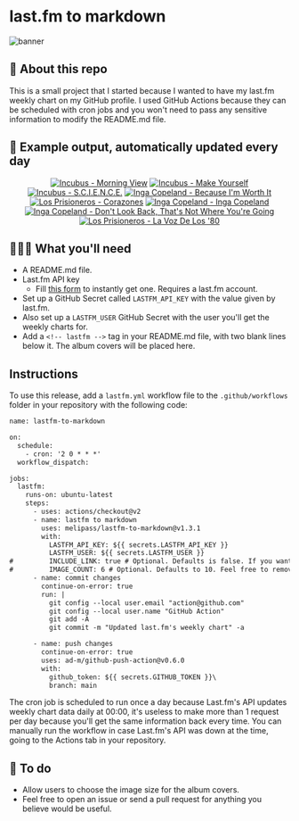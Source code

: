# last.fm to markdown

![banner](banner.png)

## 🤖 About this repo
This is a small project that I started because I wanted to have my last.fm weekly chart on my GitHub profile. I used GitHub Actions because they can be scheduled with cron jobs and you won't need to pass any sensitive information to modify the README.md file.

## 🎵 Example output, automatically updated every day
<!-- lastfm -->
<p align="center"><a href="https://www.last.fm/music/Incubus/Morning+View"><img src="https://lastfm.freetls.fastly.net/i/u/64s/71c45e62e5624d32cdbc3063dad0d2ed.png" title="Incubus - Morning View"></a> <a href="https://www.last.fm/music/Incubus/Make+Yourself"><img src="https://lastfm.freetls.fastly.net/i/u/64s/4384d762a0d44a45aa5f35ebcade8eef.png" title="Incubus - Make Yourself"></a> <a href="https://www.last.fm/music/Incubus/S.C.I.E.N.C.E."><img src="https://lastfm.freetls.fastly.net/i/u/64s/000806aaa5a2e9139c2fa4a7dd8bb840.jpg" title="Incubus - S.C.I.E.N.C.E."></a> <a href="https://www.last.fm/music/Inga+Copeland/Because+I%27m+Worth+It"><img src="https://lastfm.freetls.fastly.net/i/u/64s/1f71b57bf9fa4188c17f6e9d218f2d3f.png" title="Inga Copeland - Because I'm Worth It"></a> <a href="https://www.last.fm/music/Los+Prisioneros/Corazones"><img src="https://lastfm.freetls.fastly.net/i/u/64s/221fdf7c137879cdca2a79a375d254f8.jpg" title="Los Prisioneros - Corazones"></a> <a href="https://www.last.fm/music/Inga+Copeland/Inga+Copeland"><img src="https://lastfm.freetls.fastly.net/i/u/64s/36441159f6044f5690a339153487c442.jpg" title="Inga Copeland - Inga Copeland"></a> <a href="https://www.last.fm/music/Inga+Copeland/Don%27t+Look+Back,+That%27s+Not+Where+You%27re+Going"><img src="https://lastfm.freetls.fastly.net/i/u/64s/0465bc377b5a4cab9a8d628c4fd69053.png" title="Inga Copeland - Don't Look Back, That's Not Where You're Going"></a> <a href="https://www.last.fm/music/Los+Prisioneros/La+Voz+De+Los+%2780"><img src="https://lastfm.freetls.fastly.net/i/u/64s/a77a8d3c33b647aba79a1e02630d6eb4.jpg" title="Los Prisioneros - La Voz De Los '80"></a> </p>

          
## 👩🏽‍💻 What you'll need
* A README.md file.
* Last.fm API key
  * Fill [this form](https://www.last.fm/api/account/create) to instantly get one. Requires a last.fm account.
* Set up a GitHub Secret called ```LASTFM_API_KEY``` with the value given by last.fm.
* Also set up a ```LASTFM_USER``` GitHub Secret with the user you'll get the weekly charts for.
* Add a ```<!-- lastfm -->``` tag in your README.md file, with two blank lines below it. The album covers will be placed here.

## Instructions
To use this release, add a ```lastfm.yml``` workflow file to the ```.github/workflows``` folder in your repository with the following code:
```diff
name: lastfm-to-markdown

on:
  schedule:
    - cron: '2 0 * * *'
  workflow_dispatch:

jobs:
  lastfm:
    runs-on: ubuntu-latest
    steps:
      - uses: actions/checkout@v2
      - name: lastfm to markdown
        uses: melipass/lastfm-to-markdown@v1.3.1
        with:
          LASTFM_API_KEY: ${{ secrets.LASTFM_API_KEY }}
          LASTFM_USER: ${{ secrets.LASTFM_USER }}
#         INCLUDE_LINK: true # Optional. Defaults is false. If you want to include the link to the album page, set this to true.
#         IMAGE_COUNT: 6 # Optional. Defaults to 10. Feel free to remove this line if you want.
      - name: commit changes
        continue-on-error: true
        run: |
          git config --local user.email "action@github.com"
          git config --local user.name "GitHub Action"
          git add -A
          git commit -m "Updated last.fm's weekly chart" -a

      - name: push changes
        continue-on-error: true
        uses: ad-m/github-push-action@v0.6.0
        with:
          github_token: ${{ secrets.GITHUB_TOKEN }}\
          branch: main
```
The cron job is scheduled to run once a day because Last.fm's API updates weekly chart data daily at 00:00, it's useless to make more than 1 request per day because you'll get the same information back every time. You can manually run the workflow in case Last.fm's API was down at the time, going to the Actions tab in your repository.

## 🚧 To do
* Allow users to choose the image size for the album covers.
* Feel free to open an issue or send a pull request for anything you believe would be useful.
